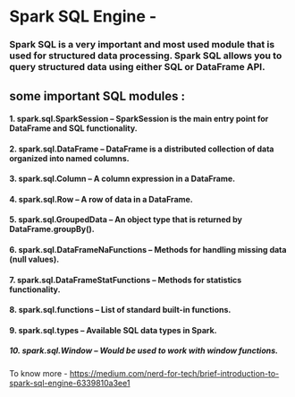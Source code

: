 # Spark SQL Engine - 
### Spark SQL is a very important and most used module that is used for structured data processing. Spark SQL allows you to query structured data using either SQL or DataFrame API.

## some important SQL modules :

#### 1. spark.sql.SparkSession – SparkSession is the main entry point for DataFrame and SQL functionality.
#### 2. spark.sql.DataFrame – DataFrame is a distributed collection of data organized into named columns.
#### 3. spark.sql.Column – A column expression in a DataFrame.
#### 4. spark.sql.Row – A row of data in a DataFrame.
#### 5. spark.sql.GroupedData – An object type that is returned by DataFrame.groupBy().
#### 6. spark.sql.DataFrameNaFunctions – Methods for handling missing data (null values).
#### 7. spark.sql.DataFrameStatFunctions – Methods for statistics functionality.
#### 8. spark.sql.functions – List of standard built-in functions.
#### 9. spark.sql.types – Available SQL data types in Spark.
##### 10. spark.sql.Window – Would be used to work with window functions.

To know more - https://medium.com/nerd-for-tech/brief-introduction-to-spark-sql-engine-6339810a3ee1
